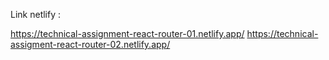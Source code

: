 Link netlify :



https://technical-assignment-react-router-01.netlify.app/
https://technical-assigment-react-router-02.netlify.app/
